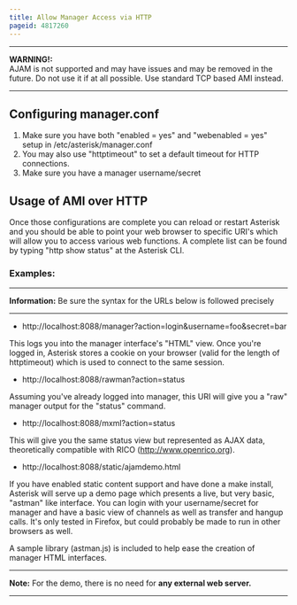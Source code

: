 ```yaml
---
title: Allow Manager Access via HTTP
pageid: 4817260
---
```





---

**WARNING!:**   
AJAM is not supported and may have issues and may be removed in the future. Do not use it if at all possible. Use standard TCP based AMI instead.

  



---


Configuring manager.conf
------------------------

1. Make sure you have both "enabled = yes" and "webenabled = yes" setup in /etc/asterisk/manager.conf
2. You may also use "httptimeout" to set a default timeout for HTTP connections.
3. Make sure you have a manager username/secret

Usage of AMI over HTTP
----------------------

Once those configurations are complete you can reload or restart Asterisk and you should be able to point your web browser to specific URI's which will allow you to access various web functions. A complete list can be found by typing "http show status" at the Asterisk CLI.

### Examples:




---


**Information:**  Be sure the syntax for the URLs below is followed precisely

  



---


* http://localhost:8088/manager?action=login&username=foo&secret=bar

This logs you into the manager interface's "HTML" view. Once you're logged in, Asterisk stores a cookie on your browser (valid for the length of httptimeout) which is used to connect to the same session.

* http://localhost:8088/rawman?action=status

Assuming you've already logged into manager, this URI will give you a "raw" manager output for the "status" command.

* http://localhost:8088/mxml?action=status

This will give you the same status view but represented as AJAX data, theoretically compatible with RICO (<http://www.openrico.org>).

* http://localhost:8088/static/ajamdemo.html

If you have enabled static content support and have done a make install, Asterisk will serve up a demo page which presents a live, but very basic, "astman" like interface. You can login with your username/secret for manager and have a basic view of channels as well as transfer and hangup calls. It's only tested in Firefox, but could probably be made to run in other browsers as well.

A sample library (astman.js) is included to help ease the creation of manager HTML interfaces.




---

**Note:**  For the demo, there is no need for **any external web server.**

  



---


